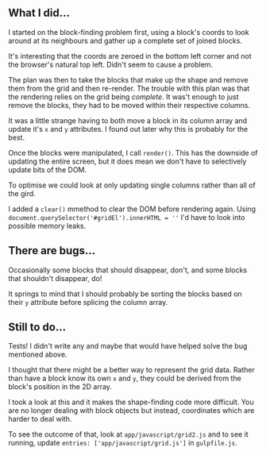 ## What I did...

I started on the block-finding problem first, using a block's coords to look around at its neighbours and gather up a complete set of joined blocks.

It's interesting that the coords are zeroed in the bottom left corner and not the browser's natural top left. Didn't seem to cause a problem.

The plan was then to take the blocks that make up the shape and remove them from the grid and then re-render. The trouble with this plan was that the rendering relies on the grid being _complete_. It was't enough to just remove the blocks, they had to be moved within their respective columns.

It was a little strange having to both move a block in its column array and update it's `x` and `y` attributes. I found out later why this is probably for the best.

Once the blocks were manipulated, I call `render()`. This has the downside of updating the entire screen, but it does mean we don't have to selectively update bits of the DOM.

To optimise we could look at only updating single columns rather than all of the gird.

I added a `clear()` mmethod to clear the DOM before rendering again. Using `document.querySelector('#gridEl').innerHTML = ''` I'd have to look into possible memory leaks.

## There are bugs...

Occasionally some blocks that should disappear, don't, and some blocks that shouldn't disappear, do!

It springs to mind that I should probably be sorting the blocks based on their `y` attribute before splicing the column array.

## Still to do...

Tests! I didn't write any and maybe that would have helped solve the bug mentioned above.

I thought that there might be a better way to represent the grid data. Rather than have a block know its own `x` and `y`, they could be derived from the block's position in the 2D array.

I took a look at this and it makes the shape-finding code more difficult. You are no longer dealing with block objects but instead, coordinates which are harder to deal with.

To see the outcome of that, look at `app/javascript/grid2.js` and to see it running, update `entries: ['app/javascript/grid.js']` in `gulpfile.js`.
